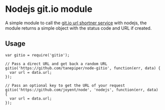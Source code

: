 Nodejs git.io module
====================

A simple module to call the [git.io url shortner service](https://github.com/blog/985-git-io-github-url-shortener) with
nodejs, the module returns a simple object with the status code and URL if created.

Usage
-----

    var gitio = require('gitio');

    // Pass a direct URL and get back a random URL
    gitio('https://github.com/tanepiper/node-gitio', function(err, data) {
      var url = data.url;
    });

    // Pass an optional key to get the URL of your request
    gitio('https://github.com/joyent/node', 'nodejs', function(err, data) {
      var url = data.url;
    });
